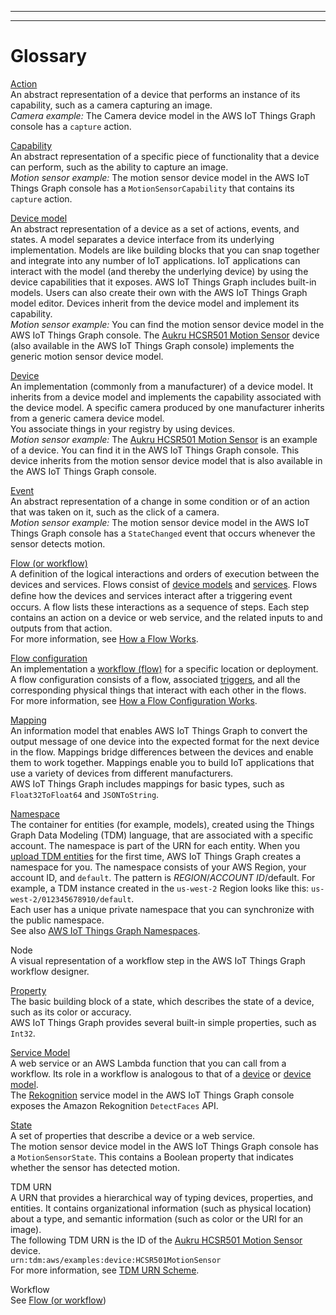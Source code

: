 --------

--------

# Glossary<a name="iot-tg-glossary"></a>

[Action](iot-tg-models-tdm-iot-action.html)  
An abstract representation of a device that performs an instance of its capability, such as a camera capturing an image\.  
*Camera example:* The Camera device model in the AWS IoT Things Graph console has a `capture` action\.

[Capability](iot-tg-models-tdm-iot-capability.html)  
An abstract representation of a specific piece of functionality that a device can perform, such as the ability to capture an image\.  
*Motion sensor example:* The motion sensor device model in the AWS IoT Things Graph console has a `MotionSensorCapability` that contains its `capture` action\.

[Device model](iot-tg-models-tdm-iot-device-model.html)  
An abstract representation of a device as a set of actions, events, and states\. A model separates a device interface from its underlying implementation\. Models are like building blocks that you can snap together and integrate into any number of IoT applications\. IoT applications can interact with the model \(and thereby the underlying device\) by using the device capabilities that it exposes\. AWS IoT Things Graph includes built\-in models\. Users can also create their own with the AWS IoT Things Graph model editor\. Devices inherit from the device model and implement its capability\.  
*Motion sensor example:* You can find the motion sensor device model in the AWS IoT Things Graph console\. The [Aukru HCSR501 Motion Sensor](iot-tg-examples-motionsensor.html) device \(also available in the AWS IoT Things Graph console\) implements the generic motion sensor device model\.

[Device](iot-tg-models-tdm-iot-device.html)  
An implementation \(commonly from a manufacturer\) of a device model\. It inherits from a device model and implements the capability associated with the device model\. A specific camera produced by one manufacturer inherits from a generic camera device model\.  
You associate things in your registry by using devices\.  
*Motion sensor example:* The [Aukru HCSR501 Motion Sensor](iot-tg-examples-motionsensor.html) is an example of a device\. You can find it in the AWS IoT Things Graph console\. This device inherits from the motion sensor device model that is also available in the AWS IoT Things Graph console\.

[Event](iot-tg-models-tdm-iot-event.html)  
An abstract representation of a change in some condition or of an action that was taken on it, such as the click of a camera\.  
*Motion sensor example:* The motion sensor device model in the AWS IoT Things Graph console has a `StateChanged` event that occurs whenever the sensor detects motion\.

[Flow \(or workflow\)](iot-tg-models-tdm-iot-workflow.html)  
A definition of the logical interactions and orders of execution between the devices and services\. Flows consist of [device models](iot-tg-models-tdm-iot-device-model.html) and [services](iot-tg-models-tdm-iot-service.html)\. Flows deﬁne how the devices and services interact after a triggering event occurs\. A flow lists these interactions as a sequence of steps\. Each step contains an action on a device or web service, and the related inputs to and outputs from that action\.  
For more information, see [How a Flow Works](iot-tg-whatis-howitworks.html)\.

[Flow configuration](iot-tg-models-tdm-iot-sdc-deployconfig.html)  
An implementation a [workflow \(flow\)](iot-tg-models-tdm-iot-workflow.html) for a specific location or deployment\. A flow configuration consists of a flow, associated [triggers](iot-tg-models-tdm-iot-trigger.html), and all the corresponding physical things that interact with each other in the flows\.   
For more information, see [How a Flow Configuration Works](iot-tg-whatis-deployments.html)\.

[Mapping](iot-tg-models-tdm-iot-mapping.html)  
An information model that enables AWS IoT Things Graph to convert the output message of one device into the expected format for the next device in the flow\. Mappings bridge differences between the devices and enable them to work together\. Mappings enable you to build IoT applications that use a variety of devices from different manufacturers\.  
AWS IoT Things Graph includes mappings for basic types, such as `Float32ToFloat64` and `JSONToString`\.

[Namespace](iot-tg-whatis-namespace.html)  
The container for entities \(for example, models\), created using the Things Graph Data Modeling \(TDM\) language, that are associated with a specific account\. The namespace is part of the URN for each entity\. When you [upload TDM entities](iot-tg-models-gs.html) for the first time, AWS IoT Things Graph creates a namespace for you\. The namespace consists of your AWS Region, your account ID, and `default`\. The pattern is *REGION*/*ACCOUNT ID*/default\. For example, a TDM instance created in the `us-west-2` Region looks like this: `us-west-2/012345678910/default`\.  
Each user has a unique private namespace that you can synchronize with the public namespace\.  
See also [AWS IoT Things Graph Namespaces](iot-tg-whatis-namespace.html)\.

Node  
A visual representation of a workflow step in the AWS IoT Things Graph workflow designer\.

[Property](iot-tg-models-tdm-propertytype.html)  
The basic building block of a state, which describes the state of a device, such as its color or accuracy\.   
AWS IoT Things Graph provides several built\-in simple properties, such as `Int32`\.

[Service Model](iot-tg-models-tdm-iot-service.html)  
A web service or an AWS Lambda function that you can call from a workflow\. Its role in a workflow is analogous to that of a [device](#device) or [device model](#devicemodel)\.  
The [Rekognition](iot-tg-examples-rekognition.html) service model in the AWS IoT Things Graph console exposes the Amazon Rekognition `DetectFaces` API\.

[State](iot-tg-models-tdm-iot-state.html)  
A set of properties that describe a device or a web service\.  
The motion sensor device model in the AWS IoT Things Graph console has a `MotionSensorState`\. This contains a Boolean property that indicates whether the sensor has detected motion\.

TDM URN  
A URN that provides a hierarchical way of typing devices, properties, and entities\. It contains organizational information \(such as physical location\) about a type, and semantic information \(such as color or the URI for an image\)\.   
The following TDM URN is the ID of the [Aukru HCSR501 Motion Sensor](iot-tg-examples-motionsensor.html) device\.  
`urn:tdm:aws/examples:device:HCSR501MotionSensor`  
For more information, see [TDM URN Scheme](iot-tg-models-tdm-urnscheme.html)\.

Workflow  
See [Flow \(or workflow](#flow)\)